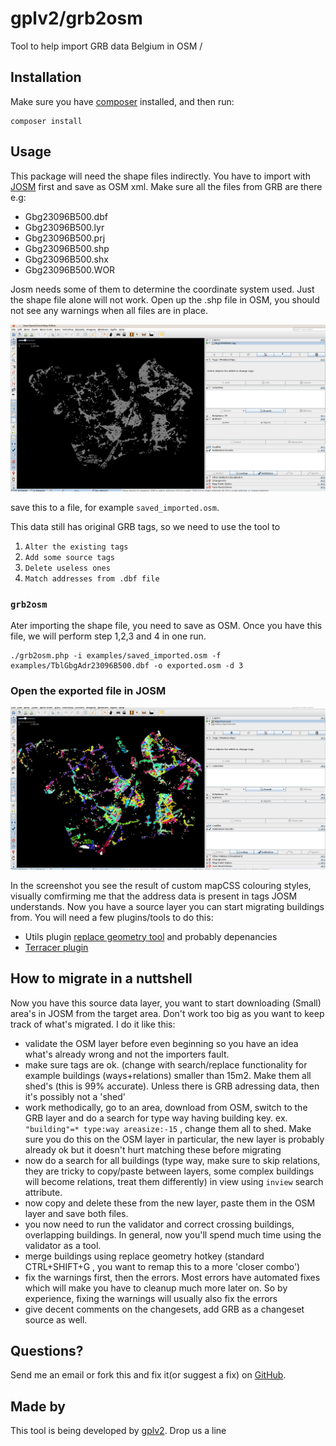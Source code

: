gplv2/grb2osm
=========

Tool to help import GRB data Belgium in OSM
/

Installation
------------

Make sure you have [composer][1] installed, and then run:

    composer install


Usage
-----

This package will need the shape files indirectly. You have to import with [JOSM][3] first and save as OSM xml.
Make sure all the files from GRB are there e.g:

* Gbg23096B500.dbf
* Gbg23096B500.lyr
* Gbg23096B500.prj
* Gbg23096B500.shp
* Gbg23096B500.shx
* Gbg23096B500.WOR

Josm needs some of them to determine the coordinate system used.  Just the shape file alone will not work.
Open up the .shp file in OSM, you should not see any warnings when all files are in place.

![Shape after import](/screenshots/importedshapes.png?raw=true "Imported shapes")

save this to a file, for example `saved_imported.osm`.

This data still has original GRB tags, so we need to use the tool to

1. `Alter the existing tags`
2. `Add some source tags`
3. `Delete useless ones`
4. `Match addresses from .dbf file`

### `grb2osm`

Ater importing the shape file, you need to save as OSM. Once you have this file, we will perform step 1,2,3 and 4 in one run.

    ./grb2osm.php -i examples/saved_imported.osm -f examples/TblGbgAdr23096B500.dbf -o exported.osm -d 3

### Open the exported file in JOSM

![Shape after import](/screenshots/parsed_exported.png?raw=true "Parsed shapes")

In the screenshot you see the result of custom mapCSS colouring styles, visually comfirming me that the address data is present in tags JOSM understands. Now you have a source layer you can start migrating buildings from.  You will need a few plugins/tools to do this:

* Utils plugin [replace geometry tool][4] and probably depenancies
* [Terracer plugin][5]


How to migrate in a nuttshell
-----------------------------

Now you have this source data layer, you want to start downloading (Small) area's in JOSM from the target area.  Don't work too big as you want to keep track of what's migrated. I do it like this:

* validate the OSM layer before even beginning so you have an idea what's already wrong and not the importers fault.
* make sure tags are ok. (change with search/replace functionality for example buildings (ways+relations) smaller than 15m2.  Make them all shed's (this is 99% accurate).  Unless there is GRB adressing data, then it's possibly not a 'shed'
* work methodically, go to an area, download from OSM, switch to the GRB layer and do a search for type way having building key. ex. `"building"=* type:way areasize:-15` , change them all to shed.  Make sure you do this on the OSM layer in particular, the new layer is probably already ok but it doesn't hurt matching these before migrating
* now do a search for all buildings (type way, make sure to skip relations, they are tricky to copy/paste between layers, some complex buildings will become relations, treat them differently) in view using `inview` search attribute.
* now copy and delete these from the new layer, paste them in the OSM layer and save both files.
* you now need to run the validator and correct crossing buildings, overlapping buildings.   In general, now you'll spend much time using the validator as a tool.
* merge buildings using replace geometry hotkey (standard CTRL+SHIFT+G , you want to remap this to a more 'closer combo')
* fix the warnings first, then the errors.  Most errors have automated fixes which will make you have to cleanup much more later on.  So by experience, fixing the warnings will usually also fix the errors
* give decent comments on the changesets, add GRB as a changeset source as well.


Questions?
----------

Send me an email or fork this and fix it(or suggest a fix) on [GitHub][2].


Made by
-------

This tool is being developed by [gplv2](http://byte-consult.be/). Drop us a line

[1]: http://getcomposer.org/
[2]: https://github.com/gplv2/grb2osm/issues/
[3]: http://josm.org
[4]: http://wiki.openstreetmap.org/wiki/JOSM/Plugins/utilsplugin2
[5]: http://wiki.openstreetmap.org/wiki/JOSM/Plugins/Terracer

